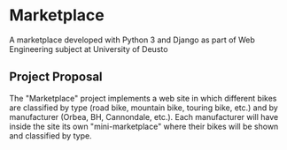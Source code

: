 # Marketplace
A marketplace developed with Python 3 and Django as part of Web Engineering subject at University of Deusto
## Project Proposal
The "Marketplace" project implements a web site in which different bikes are classified by type (road bike, mountain bike, touring bike, etc.) and by manufacturer (Orbea, BH, Cannondale, etc.). Each manufacturer will have inside the site its own "mini-marketplace" where their bikes will be shown and classified by type.
